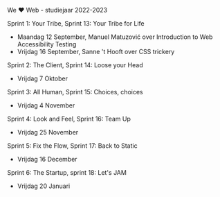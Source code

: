 We ♥ Web - studiejaar 2022-2023

Sprint 1: Your Tribe, Sprint 13: Your Tribe for Life
- Maandag 12 September, Manuel Matuzović over Introduction to Web Accessibility Testing 
- Vrijdag 16 September, Sanne 't Hooft over CSS trickery 

Sprint 2: The Client, Sprint 14: Loose your Head
- Vrijdag 7 Oktober

Sprint 3: All Human, Sprint 15: Choices, choices
- Vrijdag 4 November 

Sprint 4: Look and Feel, Sprint 16: Team Up
- Vrijdag 25 November 

Sprint 5: Fix the Flow, Sprint 17: Back to Static
- Vrijdag 16 December 

Sprint 6: The Startup, sprint 18: Let's JAM
- Vrijdag 20 Januari 



